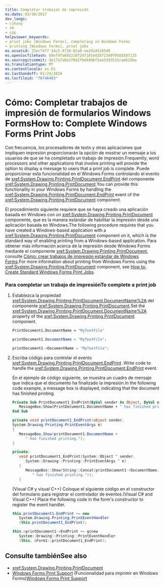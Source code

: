 ```yaml
---
title: Completar trabajos de impresión
ms.date: 03/30/2017
dev_langs:
- csharp
- vb
- cpp
helpviewer_keywords:
- print jobs [Windows Forms], completing in Windows Forms
- printing [Windows Forms], print jobs
ms.assetid: 23ec74f7-34c5-4710-82a0-ee2914518548
ms.openlocfilehash: b8ef4fa05b2107247181e82b72389f9503507135
ms.sourcegitcommit: de17a7a0a37042f0d4406f5ae5393531caeb25ba
ms.translationtype: MT
ms.contentlocale: es-ES
ms.lasthandoff: 01/24/2020
ms.locfileid: "76746493"
---
```

# <a name="how-to-complete-windows-forms-print-jobs"></a><span data-ttu-id="e229c-102">Cómo: Completar trabajos de impresión de formularios Windows Forms</span><span class="sxs-lookup"><span data-stu-id="e229c-102">How to: Complete Windows Forms Print Jobs</span></span>
<span data-ttu-id="e229c-103">Con frecuencia, los procesadores de texto y otras aplicaciones que impliquen impresión proporcionarán la opción de mostrar un mensaje a los usuarios de que se ha completado un trabajo de impresión.</span><span class="sxs-lookup"><span data-stu-id="e229c-103">Frequently, word processors and other applications that involve printing will provide the option to display a message to users that a print job is complete.</span></span> <span data-ttu-id="e229c-104">Puede proporcionar esta funcionalidad en el Windows Forms controlando el evento de <xref:System.Drawing.Printing.PrintDocument.EndPrint> del componente <xref:System.Drawing.Printing.PrintDocument>.</span><span class="sxs-lookup"><span data-stu-id="e229c-104">You can provide this functionality in your Windows Forms by handling the <xref:System.Drawing.Printing.PrintDocument.EndPrint> event of the <xref:System.Drawing.Printing.PrintDocument> component.</span></span>  
  
 <span data-ttu-id="e229c-105">El procedimiento siguiente requiere que se haya creado una aplicación basada en Windows con un <xref:System.Drawing.Printing.PrintDocument> componente, que es la manera estándar de habilitar la impresión desde una aplicación basada en Windows.</span><span class="sxs-lookup"><span data-stu-id="e229c-105">The following procedure requires that you have created a Windows-based application with a <xref:System.Drawing.Printing.PrintDocument> component on it, which is the standard way of enabling printing from a Windows-based application.</span></span> <span data-ttu-id="e229c-106">Para obtener más información acerca de la impresión desde Windows Forms mediante el componente <xref:System.Drawing.Printing.PrintDocument>, consulte [Cómo: crear trabajos de impresión estándar de Windows Forms](how-to-create-standard-windows-forms-print-jobs.md).</span><span class="sxs-lookup"><span data-stu-id="e229c-106">For more information about printing from Windows Forms using the <xref:System.Drawing.Printing.PrintDocument> component, see [How to: Create Standard Windows Forms Print Jobs](how-to-create-standard-windows-forms-print-jobs.md).</span></span>  
  
### <a name="to-complete-a-print-job"></a><span data-ttu-id="e229c-107">Para completar un trabajo de impresión</span><span class="sxs-lookup"><span data-stu-id="e229c-107">To complete a print job</span></span>  
  
1. <span data-ttu-id="e229c-108">Establezca la propiedad <xref:System.Drawing.Printing.PrintDocument.DocumentName%2A> del componente <xref:System.Drawing.Printing.PrintDocument>.</span><span class="sxs-lookup"><span data-stu-id="e229c-108">Set the <xref:System.Drawing.Printing.PrintDocument.DocumentName%2A> property of the <xref:System.Drawing.Printing.PrintDocument> component.</span></span>  
  
    ```vb  
    PrintDocument1.DocumentName = "MyTextFile"  
    ```  
  
    ```csharp  
    printDocument1.DocumentName = "MyTextFile";  
    ```  
  
    ```cpp  
    printDocument1->DocumentName = "MyTextFile";  
    ```  
  
2. <span data-ttu-id="e229c-109">Escriba código para controlar el evento <xref:System.Drawing.Printing.PrintDocument.EndPrint> .</span><span class="sxs-lookup"><span data-stu-id="e229c-109">Write code to handle the <xref:System.Drawing.Printing.PrintDocument.EndPrint> event.</span></span>  
  
     <span data-ttu-id="e229c-110">En el ejemplo de código siguiente, se muestra un cuadro de mensaje que indica que el documento ha finalizado la impresión.</span><span class="sxs-lookup"><span data-stu-id="e229c-110">In the following code example, a message box is displayed, indicating that the document has finished printing.</span></span>  
  
    ```vb  
    Private Sub PrintDocument1_EndPrint(ByVal sender As Object, ByVal e As System.Drawing.Printing.PrintEventArgs) Handles PrintDocument1.EndPrint  
       MessageBox.Show(PrintDocument1.DocumentName + " has finished printing.")  
    End Sub  
    ```  
  
    ```csharp  
    private void printDocument1_EndPrint(object sender,   
    System.Drawing.Printing.PrintEventArgs e)  
    {  
       MessageBox.Show(printDocument1.DocumentName +   
          " has finished printing.");  
    }  
    ```  
  
    ```cpp  
    private:  
       void printDocument1_EndPrint(System::Object ^ sender,  
          System::Drawing::Printing::PrintEventArgs ^ e)  
       {  
          MessageBox::Show(String::Concat(printDocument1->DocumentName,  
             " has finished printing."));  
       }  
    ```  
  
     <span data-ttu-id="e229c-111">(Visual C# y visual C++) Coloque el siguiente código en el constructor del formulario para registrar el controlador de eventos.</span><span class="sxs-lookup"><span data-stu-id="e229c-111">(Visual C# and Visual C++) Place the following code in the form's constructor to register the event handler.</span></span>  
  
    ```csharp  
    this.printDocument1.EndPrint += new  
       System.Drawing.Printing.PrintEventHandler  
       (this.printDocument1_EndPrint);  
    ```  
  
    ```cpp  
    this->printDocument1->EndPrint += gcnew  
       System::Drawing::Printing::PrintEventHandler  
       (this, &Form1::printDocument1_EndPrint);  
    ```  
  
## <a name="see-also"></a><span data-ttu-id="e229c-112">Consulte también</span><span class="sxs-lookup"><span data-stu-id="e229c-112">See also</span></span>

- <xref:System.Drawing.Printing.PrintDocument>
- <span data-ttu-id="e229c-113">[Windows Forms Print Support](windows-forms-print-support.md) (Funcionalidad para imprimir en Windows Forms)</span><span class="sxs-lookup"><span data-stu-id="e229c-113">[Windows Forms Print Support](windows-forms-print-support.md)</span></span>
